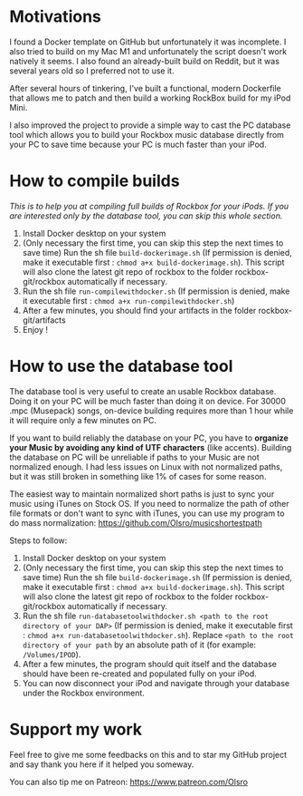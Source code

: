 # Motivations
I found a Docker template on GitHub but unfortunately it was incomplete. I also tried to build on my Mac M1 and unfortunately the script doesn't work natively it seems. I also found an already-built build on Reddit, but it was several years old so I preferred not to use it.

After several hours of tinkering, I've built a functional, modern Dockerfile that allows me to patch and then build a working RockBox build for my iPod Mini.

I also improved the project to provide a simple way to cast the PC database tool which allows you to build your Rockbox music database directly from your PC to save time because your PC is much faster than your iPod.

# How to compile builds
*This is to help you at compiling full builds of Rockbox for your iPods. If you are interested only by the database tool, you can skip this whole section.*

1) Install Docker desktop on your system
2) (Only necessary the first time, you can skip this step the next times to save time) Run the sh file ```build-dockerimage.sh``` (If permission is denied, make it executable first : ```chmod a+x build-dockerimage.sh```). This script will also clone the latest git repo of rockbox to the folder rockbox-git/rockbox automatically if necessary.
3) Run the sh file ```run-compilewithdocker.sh``` (If permission is denied, make it executable first : ```chmod a+x run-compilewithdocker.sh```)
4) After a few minutes, you should find your artifacts in the folder rockbox-git/artifacts
5) Enjoy !

# How to use the database tool
The database tool is very useful to create an usable Rockbox database. Doing it on your PC will be much faster than doing it on device. For 30000 .mpc (Musepack) songs, on-device building requires more than 1 hour while it will require only a few minutes on PC.

If you want to build reliably the database on your PC, you have to **organize your Music by avoiding any kind of UTF characters** (like accents). Building the database on PC will be unreliable if paths to your Music are not normalized enough. I had less issues on Linux with not normalized paths, but it was still broken in something like 1% of cases for some reason.

The easiest way to maintain normalized short paths is just to sync your music using iTunes on Stock OS. If you need to normalize the path of other file formats or don't want to sync with iTunes, you can use my program to do mass normalization: https://github.com/Olsro/musicshortestpath

Steps to follow:
1) Install Docker desktop on your system
2) (Only necessary the first time, you can skip this step the next times to save time) Run the sh file ```build-dockerimage.sh``` (If permission is denied, make it executable first : ```chmod a+x build-dockerimage.sh```). This script will also clone the latest git repo of rockbox to the folder rockbox-git/rockbox automatically if necessary.
3) Run the sh file ```run-databasetoolwithdocker.sh <path to the root directory of your DAP>``` (If permission is denied, make it executable first : ```chmod a+x run-databasetoolwithdocker.sh```). Replace ```<path to the root directory of your path``` by an absolute path of it (for example: ```/Volumes/IPOD```).
4) After a few minutes, the program should quit itself and the database should have been re-created and populated fully on your iPod.
5) You can now disconnect your iPod and navigate through your database under the Rockbox environment.

# Support my work
Feel free to give me some feedbacks on this and to star my GitHub project and say thank you here if it helped you someway.

You can also tip me on Patreon: https://www.patreon.com/Olsro
